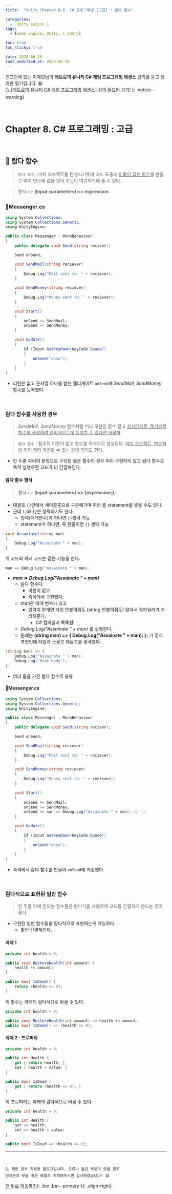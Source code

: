 ```yaml
---
title:  "Unity Chapter 8-5. C# 프로그래밍 [고급] : 람다 함수" 

categories:
  -  Unity Lesson 1 
tags:
  - [Game Engine, Unity, C Sharp]

toc: true
toc_sticky: true

date: 2020-06-28
last_modified_at: 2020-06-28
---
```


인프런에 있는 이제민님의 **레트로의 유니티 C# 게임 프로그래밍 에센스** 강의를 듣고 정리한 필기입니다. 😀  
[🌜 [레트로의 유니티 C# 게임 프로그래밍 에센스] 강의 들으러 가기!](https://www.inflearn.com/course/%EC%9C%A0%EB%8B%88%ED%8B%B0-%EA%B2%8C%EC%9E%84-%ED%94%84%EB%A1%9C%EA%B7%B8%EB%9E%98%EB%B0%8D-%EC%97%90%EC%84%BC%EC%8A%A4)
{: .notice--warning}

<br>

# Chapter 8. C# 프로그래밍 : 고급 

<br>

## 🔔 람다 함수

> `람다 함수` : 마치 오브젝트를 탄생시키듯이 코드 도중에 <u>이름이 없는 함수</u>를 만들고 마치 변수에 값을 넣어 주듯이 여기저기에 줄 수 있다.

> 형식 👉 **(input-parameters) => expression**

### 📜Messenger.cs

```c#
using System.Collections;
using System.Collections.Generic;
using UnityEngine;

public class Messenger : MonoBehaviour
{
    public delegate void Send(string reciver);

    Send onSend;

    void SendMail(string reciever)
    {
        Debug.Log("Mail sent to: " + reciever);
    }

    void SendMoney(string reciever)
    {
        Debug.Log("Money sent to: " + reciever);
    }

    void Start()
    {
        onSend += SendMail;
        onSend += SendMoney;
    }

    void Update()
    {
        if (Input.GetKeyDown(KeyCode.Space))
        {
            onSend("anso");
        }
    }
}
```
- 리턴은 없고 문자열 하나를 받는 델리게이트 `onSend`에 *SendMail, SendMoney* 함수를 등록했다.

<br>

### 람다 함수를 사용한 경우

> *SendMail, SendMoney* 함수처럼 미리 구현된 함수 말고 <u>실시간으로, 즉석으로 함수를 생성하여 델리게이트에 등록할 수 있다면 어떨까</u>

> `람다 함수` : 함수의 이름이 없고 함수를 즉석으로 생성된다. <u>마치 오브젝트, 변수처럼 이리 저리 저장할 수 있는 값이 되기도 한다.</u> 

- 한 두줄 짜리의 문장으로 구성된 짧은 함수의 경우 미리 구현하지 않고 람다 함수로 즉석 실행하면 코드가 더 간결해진다.

#### 람다 함수 형식

> 형식 👉 **(input-parameters) => {expression;};**

- 대괄호 `{}`안에서 세미콜론으로 구분해가며 여러 줄 statement를 넣을 수도 있다.
- 근데 `()`와 `{}`는 생략하기도 한다.
  - 입력(매개변수)가 하나면 `()`생략 가능
  - statement가 하나면, 즉 한줄이면 `{}` 생략 가능

```c#
void Assaniate(string man)
{
    Debug.Log("Assainate " + man);
}
```
위 코드와 아래 코드는 같은 기능을 한다.

```c#
man => Debug.Log("Assainate " + man);
```

- ***man => Debug.Log("Assainate " + man)***
  - 람다 함수다.
    - 이름이 없고 
    - 즉석에서 구현됐다.
  - *man*은 매개 변수가 되고
    - 입력이 한개면 타입 안붙여줘도 (string 안붙여줘도) 알아서 컴파일러가 처리해준다. 
      - C# 컴파일러 똑똑함!
  - *Debug.Log("Assainate " + man)* 를 실행한다.
  - 원래는 **(string man) => { Debug.Log("Assainate " + man); };** 가 정식 표현인데 타입과 소괄호 대괄호를 생략했다.

```c#
(string man) => {
    Debug.Log("Assainate " + man); 
    Debug.Log("Hide body");
};
```
- 여러 줄을 가진 람다 함수로 응용

#### 📜Messenger.cs

```c#
using System.Collections;
using System.Collections.Generic;
using UnityEngine;

public class Messenger : MonoBehaviour
{
    public delegate void Send(string reciver);

    Send onSend;

    void SendMail(string reciever)
    {
        Debug.Log("Mail sent to: " + reciever);
    }

    void SendMoney(string reciever)
    {
        Debug.Log("Money sent to: " + reciever);
    }

    void Start()
    {
        onSend += SendMail;
        onSend += SendMoney;
        onSend += man => Debug.Log("Assainate " + man); // 👈
    }

    void Update()
    {
        if (Input.GetKeyDown(KeyCode.Space))
        {
            onSend("anso");
        }
    }
}
```

- 즉석에서 람다 함수를 만들어 `onSend`에 저장했다.

<br>

### 람다식으로 표현된 일반 함수

> 한 두줄 밖에 안되는 함수들은 람다식을 사용하여 코드를 간결하게 만드는 것이 좋다.

- 구현된 일반 함수들을 람다식으로 표현하는게 가능하다. 
  - 훨씬 간결해진다.

#### 예제 1

```c#
private int health = 0;

public void RestoreHealth(int amount) {
	health += amount;
}

public bool IsDead() {
	return (health <= 0);
}
```
위 함수는 아래의 람다식으로 바꿀 수 있다.

```c#
private int health = 0;

public void RestoreHealth(int amount) => health += amount;
public bool IsDead() => (health <= 0);
```

#### 예제 2 : 프로퍼티

```c#
private int health = 0;

public int Health {
	get { return health; }
	set { health = value; }
}

public bool IsDead {
	get { return (health <= 0); }
}
```
위 프로퍼티는 아래의 람다식으로 바꿀 수 있다.

```c#
private int health = 0;

public int Health {
	get => health;
	set => health = value;
}

public bool IsDead => (health <= 0);
```

***
<br>

    🌜 개인 공부 기록용 블로그입니다. 오류나 틀린 부분이 있을 경우 
    언제든지 댓글 혹은 메일로 지적해주시면 감사하겠습니다! 😄

[맨 위로 이동하기](#){: .btn .btn--primary }{: .align-right}

<br>